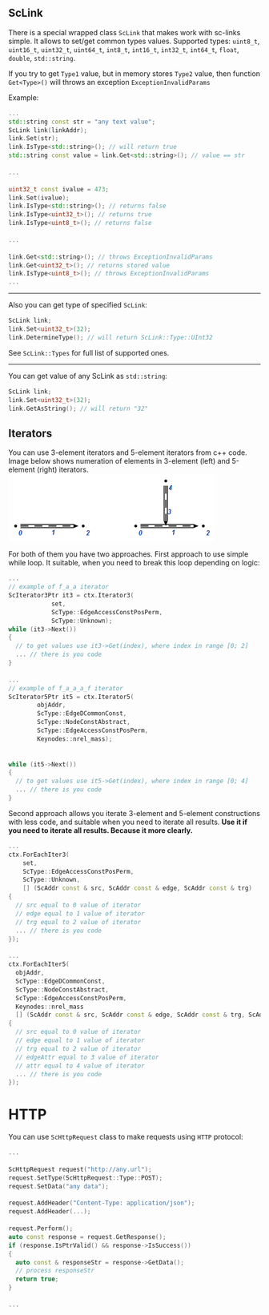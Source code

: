 ## ScLink

There is a special wrapped class `ScLink` that makes work with sc-links simple. It allows to set/get common types values.
Supported types: `uint8_t`, `uint16_t`, `uint32_t`, `uint64_t`, `int8_t`, `int16_t`, `int32_t`, `int64_t`, `float`, `double`, `std::string`.

<div class="note">If you try to get <code>Type1</code> value, but in memory stores <code>Type2</code> value, then function <code>Get&ltType&gt()</code> will throws an exception <code>ExceptionInvalidParams</code></div>

Example:
```cpp
...
std::string const str = "any text value";
ScLink link(linkAddr);
link.Set(str);
link.IsType<std::string>(); // will return true
std::string const value = link.Get<std::string>(); // value == str

...

uint32_t const ivalue = 473;
link.Set(ivalue);
link.IsType<std::string>(); // returns false
link.IsType<uint32_t>(); // returns true
link.IsType<uint8_t>(); // returns false

...

link.Get<std::string>(); // throws ExceptionInvalidParams
link.Get<uint32_t>(); // returns stored value
link.IsType<uint8_t>(); // throws ExceptionInvalidParams
...
```

---

Also you can get type of specified `ScLink`:
```cpp
ScLink link;
link.Set<uint32_t>(32);
link.DetermineType(); // will return ScLink::Type::UInt32
```

See `ScLink::Types` for full list of supported ones.

---

You can get value of any ScLink as `std::string`:
```cpp
ScLink link;
link.Set<uint32_t>(32);
link.GetAsString(); // will return "32"
```

## Iterators

You can use 3-element iterators and 5-element iterators from c++ code. Image below shows numeration
of elements in 3-element (left) and 5-element (right) iterators.
![Iterators element numeration](images/iterators_scheme.png)

For both of them you have two approaches.
First approach to use simple while loop. It suitable, when you need to break this loop depending on logic:
```cpp
...
// example of f_a_a iterator
ScIterator3Ptr it3 = ctx.Iterator3(
            set,
            ScType::EdgeAccessConstPosPerm,
            ScType::Unknown);
while (it3->Next())
{
  // to get values use it3->Get(index), where index in range [0; 2]
  ... // there is you code
}

...
// example of f_a_a_a_f iterator
ScIterator5Ptr it5 = ctx.Iterator5(
        objAddr,
        ScType::EdgeDCommonConst,
        ScType::NodeConstAbstract,
        ScType::EdgeAccessConstPosPerm,
        Keynodes::nrel_mass);


while (it5->Next())
{
  // to get values use it5->Get(index), where index in range [0; 4]
  ... // there is you code
}
```

Second approach allows you iterate 3-element and 5-element constructions with less code, and suitable when
you need to iterate all results. **Use it if you need to iterate all results. Because it more clearly.**
```cpp
...
ctx.ForEachIter3(
    set,
    ScType::EdgeAccessConstPosPerm,
    ScType::Unknown,
    [] (ScAddr const & src, ScAddr const & edge, ScAddr const & trg)
{
  // src equal to 0 value of iterator
  // edge equal to 1 value of iterator
  // trg equal to 2 value of iterator
  ... // there is you code
});

...
ctx.ForEachIter5(
  objAddr,
  ScType::EdgeDCommonConst,
  ScType::NodeConstAbstract,
  ScType::EdgeAccessConstPosPerm,
  Keynodes::nrel_mass
  [] (ScAddr const & src, ScAddr const & edge, ScAddr const & trg, ScAddr const & edgeAttr, ScAddr const & attr)
{
  // src equal to 0 value of iterator
  // edge equal to 1 value of iterator
  // trg equal to 2 value of iterator
  // edgeAttr equal to 3 value of iterator
  // attr equal to 4 value of iterator
  ... // there is you code
});
```

# HTTP

You can use `ScHttpRequest` class to make requests using `HTTP` protocol:
```cpp
...

ScHttpRequest request("http://any.url");
request.SetType(ScHttpRequest::Type::POST);
request.SetData("any data");

request.AddHeader("Content-Type: application/json");
request.AddHeader(...);

request.Perform();
auto const response = request.GetResponse();
if (response.IsPtrValid() && response->IsSuccess())
{
  auto const & responseStr = response->GetData();
  // process responseStr
  return true;
}

...
```
